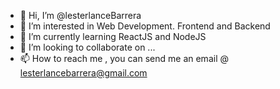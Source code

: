 - 👋 Hi, I’m @lesterlanceBarrera
- 👀 I’m interested in Web Development. Frontend and Backend
- 🌱 I’m currently learning ReactJS and NodeJS
- 💞️ I’m looking to collaborate on ...
- 📫 How to reach me , you can send me an email @ lesterlancebarrera@gmail.com

<!---
lesterlanceBarrera/lesterlanceBarrera is a ✨ special ✨ repository because its `README.md` (this file) appears on your GitHub profile.
You can click the Preview link to take a look at your changes.
--->
